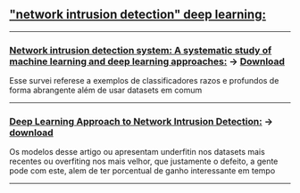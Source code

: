 ## ["network intrusion detection"  deep learning: ](https://scholar.google.com/scholar?hl=en&as_sdt=0,5&q=%22network+intrusion+detection%22++deep+learning)

---
### [Network intrusion detection system: A systematic study of machine learning and deep learning approaches:](https://onlinelibrary.wiley.com/doi/full/10.1002/ett.4150) -> [Download](https://onlinelibrary.wiley.com/doi/pdfdirect/10.1002/ett.4150?download=true)
  Esse survei referese a exemplos de classificadores razos e profundos de forma abrangente além de usar datasets em comum

----
### [Deep Learning Approach to Network Intrusion Detection:](https://ieeexplore.ieee.org/abstract/document/8264962) -> [download](https://ieeexplore.ieee.org/stamp/stamp.jsp?tp=&arnumber=8264962)
  Os modelos desse artigo ou apresentam underfitin nos datasets mais recentes ou overfiting nos mais velhor, que justamente o defeito, a gente pode com este, alem de ter porcentual de ganho interessante em tempo 

----
###